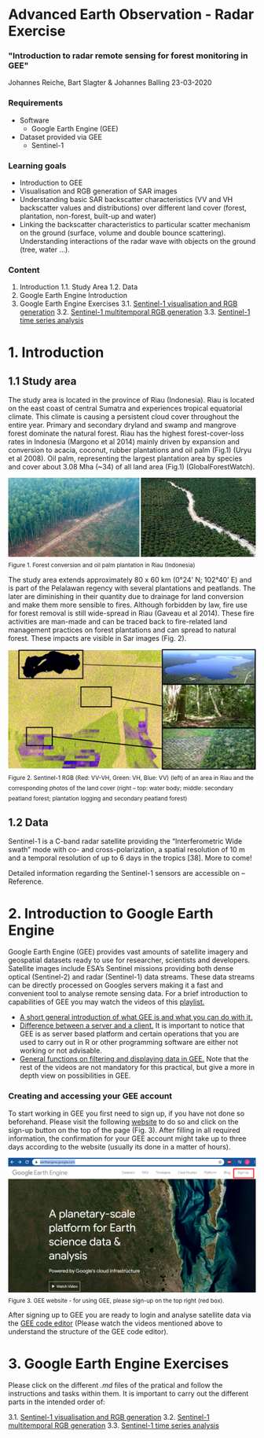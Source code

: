 # Advanced Earth Observation - Radar Exercise
### "Introduction to radar remote sensing for forest monitoring in GEE"

Johannes Reiche, Bart Slagter & Johannes Balling
23-03-2020


### Requirements
* Software
  * Google Earth Engine (GEE)
* Dataset provided via GEE
  * Sentinel-1

### Learning goals
* Introduction to GEE
* Visualisation and RGB generation of SAR images
* Understanding basic SAR backscatter characteristics (VV and VH backscatter values and distributions) over different land cover (forest, plantation, non-forest, built-up and water)
* Linking the backscatter characteristics to particular scatter mechanism on the ground (surface, volume and double bounce scattering). Understanding interactions of the radar wave with objects on the ground (tree, water ...).

### Content

1. Introduction
   1.1. Study Area
   1.2. Data
2. Google Earth Engine Introduction
3. Google Earth Engine Exercises
   3.1. [Sentinel-1 visualisation and RGB generation](https://github.com/jreiche/aeo_radar/blob/master/3_1_Sentinel_1_Visualisation_and_RGB_generation.md)
   3.2. [Sentinel-1 multitemporal RGB generation](https://github.com/jreiche/aeo_radar/blob/master/3_2_Sentinel_1_multitemporal_RGB_generation.md)
   3.3. [Sentinel-1 time series analysis](https://github.com/jreiche/aeo_radar/blob/master/3_3_Sentinel_1_time_series_analysis.md)



# 1. Introduction
## 1.1 Study area
The study area is located in the province of Riau (Indonesia). Riau is located on the east coast of central Sumatra and experiences tropical equatorial climate. This climate is causing a persistent cloud cover throughout the entire year. Primary and secondary dryland and swamp and mangrove forest dominate the natural forest. Riau has the highest forest-cover-loss rates in Indonesia (Margono et al 2014) mainly driven by expansion and conversion to acacia, coconut, rubber plantations and oil palm (Fig.1) (Uryu et al 2008). Oil palm, representing the largest plantation area by species and cover about 3.08 Mha (~34) of all land area (Fig.1) (GlobalForestWatch).

![fig](/figures/figure_01.png)
<sub>Figure 1. Forest conversion and oil palm plantation in Riau (Indonesia) </sub>

The study area extends approximately 80 x 60 km (0°24’ N; 102°40’ E) and is part of the Pelalawan regency with several plantations and peatlands. The later are diminishing in their quantity due to drainage for land conversion and make them more sensible to fires. Although forbidden by law, fire use for forest removal is still wide-spread in Riau (Gaveau et al 2014). These fire activities are man-made and can be traced back to fire-related land management practices on forest plantations and can spread to natural forest. These impacts are visible in Sar images (Fig. 2).

![fig](/figures/figure_02.png)
<sub>Figure 2. Sentinel-1 RGB (Red: VV-VH, Green: VH, Blue: VV) (left) of an area in Riau and the corresponding photos of the land cover (right – top: water body; middle: secondary peatland forest; plantation logging and secondary peatland forest) </sub>

## 1.2 Data
Sentinel-1 is a C-band radar satellite providing the “Interferometric Wide swath” mode with co- and cross-polarization, a spatial resolution of 10 m and a temporal resolution of up to 6 days in the tropics [38].
More to come!

Detailed information regarding the Sentinel-1 sensors are accessible on – Reference.

# 2. Introduction to Google Earth Engine
Google Earth Engine (GEE) provides vast amounts of satellite imagery and geospatial datasets ready to use for researcher, scientists and developers. Satellite images include ESA’s Sentinel missions providing both dense optical (Sentinel-2) and radar (Sentinel-1) data streams. These data streams can be directly processed on Googles servers making it a fast and convenient tool to analyse remote sensing data.
For a brief introduction to capabilities of GEE you may watch the videos of this [playlist.](https://www.youtube.com/playlist?list=PLivRXhCUgrZpCR3iSByLYdd_VwFv-3mfs)
* [A short general introduction of what GEE is and what you can do with it.](https://www.youtube.com/watch?v=W2V_awzKDOg&list=PLivRXhCUgrZpCR3iSByLYdd_VwFv-3mfs&index=2&t=0s)
* [Difference between a server and a client.](https://www.youtube.com/watch?v=Tas0c4e_E0M&list=PLivRXhCUgrZpCR3iSByLYdd_VwFv-3mfs&index=3&t=0s) It is important to notice that GEE is as server based platform and certain operations that you are used to carry out in R or other programming software are either not working or not advisable.
* [General functions on filtering and displaying data in GEE.](https://www.youtube.com/watch?v=4w6Mt6HTC2I&list=PLivRXhCUgrZpCR3iSByLYdd_VwFv-3mfs&index=4&t=0s)
Note that the rest of the videos are not mandatory for this practical, but give a more in depth view on possibilities in GEE.

### Creating and accessing your GEE account
To start working in GEE you first need to sign up, if you have not done so beforehand. Please visit the following [website](https://earthengine.google.com/) to do so and click on the sign-up button on the top of the page (Fig. 3). After filling in all required information, the confirmation for your GEE account might take up to three days according to the website (usually its done in a matter of hours).

![fig](/figures/figure_03.png)
<sub>Figure 3. GEE website - for using GEE, please sign-up on the top right (red box). </sub>

After signing up to GEE you are ready to login and analyse satellite data via the [GEE code editor](https://code.earthengine.google.com/) (Please watch the videos mentioned above to understand the structure of the GEE code editor). 

# 3. Google Earth Engine Exercises
Please click on the different _.md_ files of the pratical and follow the instructions and tasks within them. It is important to carry out the different parts in the intended order of:

3.1. [Sentinel-1 visualisation and RGB generation](https://github.com/jreiche/aeo_radar/blob/master/3_1_Sentinel_1_Visualisation_and_RGB_generation.md)
3.2. [Sentinel-1 multitemporal RGB generation](https://github.com/jreiche/aeo_radar/blob/master/3_2_Sentinel_1_multitemporal_RGB_generation.md)
3.3. [Sentinel-1 time series analysis](https://github.com/jreiche/aeo_radar/blob/master/3_3_Sentinel_1_time_series_analysis.md)
